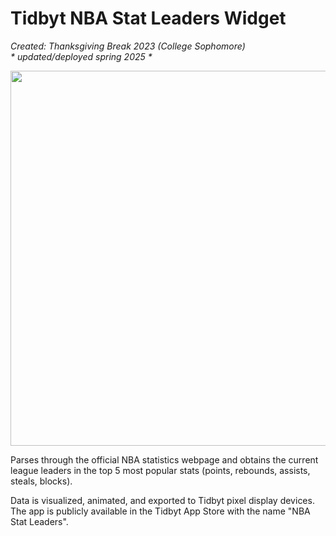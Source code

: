 # Tidbyt NBA Stat Leaders Widget

<i>Created: Thanksgiving Break 2023 (College Sophomore)<br/>* updated/deployed spring 2025 *</i>

<img src="screenshots/example.gif" style="width: 600px" />

<p>Parses through the official NBA statistics webpage and obtains the current league leaders in the top 5 most popular stats (points, rebounds, assists, steals, blocks).</p>
<p>Data is visualized, animated, and exported to Tidbyt pixel display devices. The app is publicly available in the Tidbyt App Store with the name "NBA Stat Leaders".</p>
